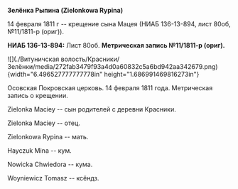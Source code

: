 **Зелёнка Рыпина (Zielonkowa Rypina)**

14 февраля 1811 г -- крещение сына Мацея (НИАБ 136-13-894, лист 80об,
№11/1811-р (ориг)).

**НИАБ 136-13-894:** Лист 80об. **Метрическая запись №11/1811-р
(ориг).**

![](./Витуничская волость/Красники/Зелёнки/media/272fab3479f93a4d0a60832c5a6bd942aa342679.png){width="6.496527777777778in"
height="1.686991469816273in"}

Осовская Покровская церковь. 14 февраля 1811 года. Метрическая запись о
крещении.

Zielonka Maciey -- сын родителей с деревни Красники.

Zielonka Maciey -- отец.

Zielonkowa Rypina -- мать.

Hayczuk Mina -- кум.

Nowicka Chwiedora -- кума.

Woyniewicz Tomasz -- ксёндз.
